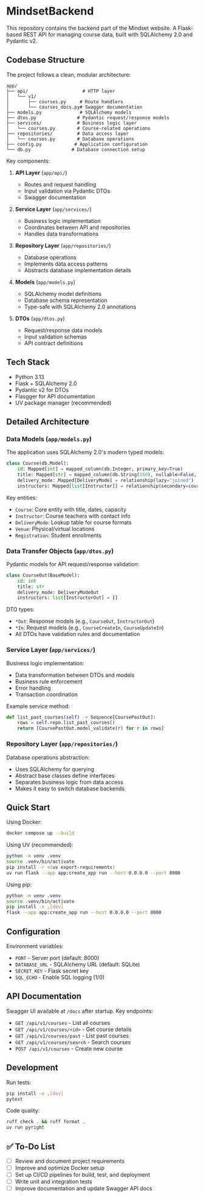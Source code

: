 # MindsetBackend
This repository contains the backend part of the Mindset website.
A Flask-based REST API for managing course data, built with SQLAlchemy 2.0 and Pydantic v2.

## Codebase Structure

The project follows a clean, modular architecture:

```
app/
├── api/                    # HTTP layer
│   └── v1/
│       ├── courses.py     # Route handlers
│       └── courses_docs.py# Swagger documentation
├── models.py              # SQLAlchemy models
├── dtos.py               # Pydantic request/response models
├── services/             # Business logic layer
│   └── courses.py        # Course-related operations
├── repositories/         # Data access layer
│   └── courses.py        # Database operations
├── config.py            # Application configuration
└── db.py               # Database connection setup
```

Key components:

1. **API Layer** (`app/api/`)
   - Routes and request handling
   - Input validation via Pydantic DTOs
   - Swagger documentation

2. **Service Layer** (`app/services/`)
   - Business logic implementation
   - Coordinates between API and repositories
   - Handles data transformations

3. **Repository Layer** (`app/repositories/`)
   - Database operations
   - Implements data access patterns
   - Abstracts database implementation details

4. **Models** (`app/models.py`)
   - SQLAlchemy model definitions
   - Database schema representation
   - Type-safe with SQLAlchemy 2.0 annotations

5. **DTOs** (`app/dtos.py`)
   - Request/response data models
   - Input validation schemas
   - API contract definitions


## Tech Stack

- Python 3.13
- Flask + SQLAlchemy 2.0
- Pydantic v2 for DTOs
- Flasgger for API documentation
- UV package manager (recommended)

## Detailed Architecture

### Data Models (`app/models.py`)

The application uses SQLAlchemy 2.0's modern typed models:

```python
class Course(db.Model):
    id: Mapped[int] = mapped_column(db.Integer, primary_key=True)
    title: Mapped[str] = mapped_column(db.String(160), nullable=False, index=True)
    delivery_mode: Mapped[DeliveryMode] = relationship(lazy="joined")
    instructors: Mapped[list[Instructor]] = relationship(secondary=course_instructors)
```

Key entities:
- `Course`: Core entity with title, dates, capacity
- `Instructor`: Course teachers with contact info
- `DeliveryMode`: Lookup table for course formats
- `Venue`: Physical/virtual locations
- `Registration`: Student enrollments

### Data Transfer Objects (`app/dtos.py`)

Pydantic models for API request/response validation:

```python
class CourseOut(BaseModel):
    id: int
    title: str
    delivery_mode: DeliveryModeOut
    instructors: list[InstructorOut] = []
```

DTO types:
- `*Out`: Response models (e.g., `CourseOut`, `InstructorOut`)
- `*In`: Request models (e.g., `CourseCreateIn`, `CourseUpdateIn`)
- All DTOs have validation rules and documentation

### Service Layer (`app/services/`)

Business logic implementation:
- Data transformation between DTOs and models
- Business rule enforcement
- Error handling
- Transaction coordination

Example service method:
```python
def list_past_courses(self) -> Sequence[CoursePastOut]:
    rows = self.repo.list_past_courses()
    return [CoursePastOut.model_validate(r) for r in rows]
```

### Repository Layer (`app/repositories/`)

Database operations abstraction:
- Uses SQLAlchemy for querying
- Abstract base classes define interfaces
- Separates business logic from data access
- Makes it easy to switch database backends

## Quick Start

Using Docker:
```bash
docker compose up --build
```

Using UV (recommended):
```bash
python -m venv .venv
source .venv/bin/activate
pip install -r <(uv export-requirements)
uv run flask --app app:create_app run --host 0.0.0.0 --port 8000
```

Using pip:
```bash
python -m venv .venv
source .venv/bin/activate
pip install -e .[dev]
flask --app app:create_app run --host 0.0.0.0 --port 8000
```

## Configuration

Environment variables:
- `PORT` - Server port (default: 8000)
- `DATABASE_URL` - SQLAlchemy URL (default: SQLite)
- `SECRET_KEY` - Flask secret key
- `SQL_ECHO` - Enable SQL logging (1/0)

## API Documentation

Swagger UI available at `/docs` after startup. Key endpoints:

- `GET /api/v1/courses` - List all courses
- `GET /api/v1/courses/<id>` - Get course details
- `GET /api/v1/courses/past` - List past courses
- `GET /api/v1/courses/search` - Search courses
- `POST /api/v1/courses` - Create new course

## Development

Run tests:
```bash
pip install -e .[dev]
pytest
```

Code quality:
```bash
ruff check . && ruff format .
uv run pyright
```


## ✅ To-Do List

* [ ] Review and document project requirements
* [ ] Improve and optimize Docker setup
* [ ] Set up CI/CD pipelines for build, test, and deployment
* [ ] Write unit and integration tests
* [ ] Improve documentation and update Swagger API docs
